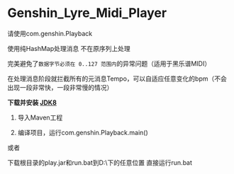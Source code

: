 # Genshin_Lyre_Midi_Player

请使用com.genshin.Playback

使用纯HashMap处理消息 不在原序列上处理

完美避免了```数据字节必须在 0..127 范围内```的异常问题（适用于黑乐谱MIDI）

在处理消息阶段就拦截所有的元消息Tempo，可以自适应任意变化的bpm（不会出现一段非常快，一段非常慢的情况）

**下载并安装 [JDK8](https://www.oracle.com/java/technologies/javase/javase8-archive-downloads.html)**

1. 导入Maven工程

2. 编译项目，运行com.genshin.Playback.main()

或者

下载根目录的play.jar和run.bat到D:\下的任意位置 直接运行run.bat
